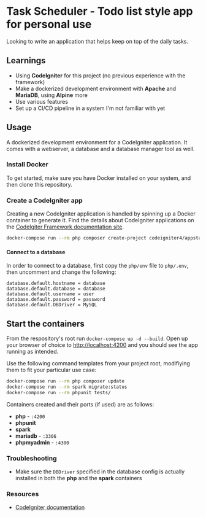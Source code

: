 # Task Scheduler - Todo list style app for personal use

Looking to write an application that helps keep on top of the daily tasks.

## Learnings

- Using **CodeIgniter** for this project (no previous experience with the framework)
- Make a dockerized development environment with **Apache** and **MariaDB**, using **Alpine** more
- Use various features
- Set up a CI/CD pipeline in a system I'm not familiar with yet

## Usage

A dockerized development environment for a CodeIgniter application. It comes with a webserver, a database and a database manager tool as well.

### Install Docker

To get started, make sure you have Docker installed on your system, and then clone this repository.

### Create a CodeIgniter app

Creating a new CodeIgniter application is handled by spinning up a Docker container to generate it.
Find the details about CodeIgniter applications on the [CodeIgiter Framework documentation site](https://codeigniter4.github.io/userguide/installation/index.html).

``` sh
docker-compose run --rm php composer create-project codeigniter4/appstarter .
```

#### Connect to a database

In order to connect to a database, first copy the `php/env` file to `php/.env`, then uncomment and change the following:

``` env
database.default.hostname = database
database.default.database = database
database.default.username = user
database.default.password = password
database.default.DBDriver = MySQL
```

## Start the containers

From the respository's root run `docker-compose up -d --build`. Open up your browser of choice to [http://localhost:4200](http://localhost:4200) and you should see the app running as intended.

Use the following command templates from your project root, modifiying them to fit your particular use case:

``` sh
docker-compose run --rm php composer update
docker-compose run --rm spark migrate:status
docker-compose run --rm phpunit tests/
```

Containers created and their ports (if used) are as follows:

- **php** - `:4200`
- **phpunit**
- **spark**
- **mariadb** - `:3306`
- **phpmyadmin** - `:4300`

### Troubleshooting

- Make sure the `DBDriver` specified in the database config is actually installed in both the **php** and the **spark** containers

### Resources

- [CodeIgniter documentation](https://codeigniter.com/user_guide/index.html)
